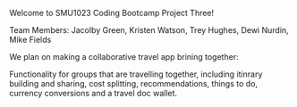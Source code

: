 Welcome to SMU1023 Coding Bootcamp Project Three!

Team Members: Jacolby Green, Kristen Watson, Trey Hughes, Dewi Nurdin, Mike Fields

We plan on making a collaborative travel app brining together:

Functionality for groups that are travelling together, including itinrary building and sharing, cost splitting, recommendations, things to do, currency conversions and a travel doc wallet.

